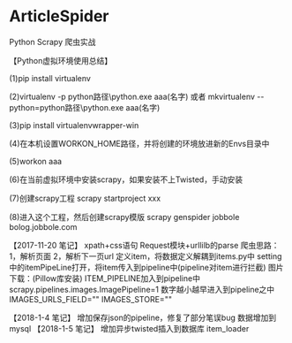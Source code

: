 # ArticleSpider
Python Scrapy 爬虫实战

【Python虚拟环境使用总结】

(1)pip install virtualenv

(2)virtualenv -p python路径\python.exe aaa(名字) 或者  mkvirtualenv --python=python路径\python.exe aaa(名字)

(3)pip install virtualenvwrapper-win

(4)在本机设置WORKON_HOME路径，并将创建的环境放进新的Envs目录中

(5)workon aaa

(6)在当前虚拟环境中安装scrapy，如果安装不上Twisted，手动安装

(7)创建scrapy工程   scrapy startproject xxx

(8)进入这个工程，然后创建scrapy模版   scrapy genspider jobbole bolog.jobbole.com

【2017-11-20 笔记】
xpath+css语句
Request模块+urllilb的parse
爬虫思路：1，解析页面 2，解析下一页url
定义item，将数据定义解耦到items.py中 setting中的itemPipeLine打开，将item传入到pipeline中(pipeline对item进行拦截)
图片下载：(Pillow库安装)
    ITEM_PIPELINE加入到pipeline中
    scrapy.pipelines.images.ImagePipeline=1 数字越小越早进入到pipeline之中
    IMAGES_URLS_FIELD=""
    IMAGES_STORE=""
    
【2018-1-4 笔记】
增加保存json的pipeline，修复了部分笔误bug
数据增加到mysql
【2018-1-5 笔记】
增加异步twisted插入到数据库
item_loader
    

